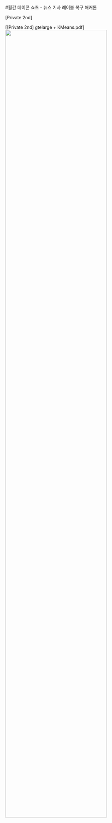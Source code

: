 #월간 데이콘 쇼츠 - 뉴스 기사 레이블 복구 해커톤

[Private 2nd]


[[Private 2nd] gtelarge + KMeans.pdf]
<img width="80%" src="[https://github.com/ChangeNext/Dacon-News_Articles_Label_Recovery/files/12711716/Private.2nd.gtelarge.%2B.KMeans.pdf]"/>
